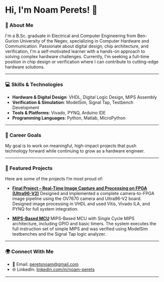# Hi, I'm Noam Perets! 👋

### 🚀 About Me
I'm a B.Sc. graduate in Electrical and Computer Engineering from Ben-Gurion University of the Negev, specializing in Computer Hardware and Communication.
Passionate about digital design, chip architecture, and verification, I'm a self-motivated learner with a hands-on approach to solving complex hardware challenges.
Currently, I'm seeking a full-time position in chip design or verification where I can contribute to cutting-edge hardware solutions.

---

### 💻 Skills & Technologies
- **Hardware & Digital Design**: VHDL, Digital Logic Design, MIPS Assembly
- **Verification & Simulation**: ModelSim, Signal Tap, Testbench Development
- **Tools & Platforms**: Vivado, PYNQ, Arduino IDE
- **Programming Languages**: Python, Matlab, MicroPython

---

### 🎯 Career Goals
My goal is to work on meaningful, high-impact projects that push technology forward while continuing to grow as a hardware engineer.

---

### 📌 Featured Projects
Here are some of the projects I’m most proud of:
- **[Final Project – Real-Time Image Capture and Processing on FPGA (Ultra96-V2)](https://github.com/noamperets/Final-Project)**
  Designed and implemented a complete camera-to-FPGA image pipeline using the OV7670 camera and Ultra96-V2 board.  Designed image processing in VHDL and used Vitis, Vivado ILA, and PYNQ for full system         integration.

- **[MIPS-Based MCU](https://github.com/noamperets/MIPS-based-MCU-Project)**
  MIPS-Based MCU with Single Cycle MIPS architecture, including GPIO and basic timers. The system executes the full instruction set of simple MIPS and was verified using ModelSim testbenches and the Signal     Tap logic analyzer.
---

### 🌍 Connect With Me
- 📧 Email: [peretsnoam@gmail.com](mailto:peretsnoam@gmail.com)
- 🌐 LinkedIn: [linkedin.com/in/noam-perets](https://linkedin.com/in/noam-perets)  
---
